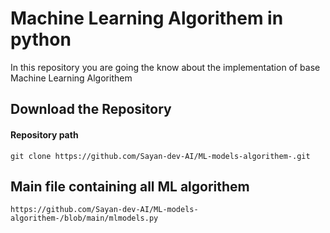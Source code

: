
# Machine Learning Algorithem in python

In this repository you are going the know about the implementation of base Machine Learning Algorithem




## Download the Repository

#### Repository path

```http
git clone https://github.com/Sayan-dev-AI/ML-models-algorithem-.git
```
## Main file containing all ML algorithem

```http
https://github.com/Sayan-dev-AI/ML-models-algorithem-/blob/main/mlmodels.py
```
